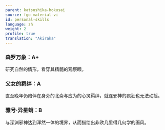```yaml
---
parent: katsushika-hokusai
source: fgo-material-vi
id: personal-skills
language: zh
weight: 2
profile: true
translation: "Akiraka"
---
```


### 森罗万象：A+

研究自然的情形，看穿其精髓的观察眼。

### 父女的羁绊：A

直至晚年仍陪伴在身旁的北斋与应为的心灵羁绊，就连邪神的疯狂也无法动摇。

### 雅号·异星蛸：B

与深渊邪神达到浑然一体的境界，从而描绘出非欧几里得几何学的画风。
